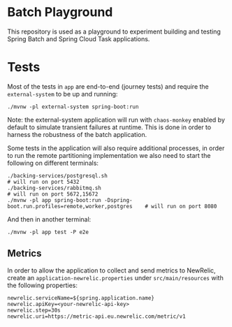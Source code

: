 # Batch Playground

This repository is used as a playground to experiment building and testing Spring Batch and Spring Cloud Task applications.

# Tests

Most of the tests in `app` are end-to-end (journey tests) and require the `external-system` to be up and running:

```
./mvnw -pl external-system spring-boot:run
```

Note: the external-system application will run with `chaos-monkey` enabled by default to simulate transient failures at runtime.
This is done in order to harness the robustness of the batch application.

Some tests in the application will also require additional processes, in order to run the remote partitioning implementation
we also need to start the following on different terminals:

```
./backing-services/postgresql.sh                                                    # will run on port 5432
./backing-services/rabbitmq.sh                                                      # will run on port 5672,15672
./mvnw -pl app spring-boot:run -Dspring-boot.run.profiles=remote,worker,postgres    # will run on port 8080
```

And then in another terminal:

```
./mvnw -pl app test -P e2e
```

## Metrics

In order to allow the application to collect and send metrics to NewRelic, create an `application-newrelic.properties` under `src/main/resources`
with the following properties:

```
newrelic.serviceName=${spring.application.name}
newrelic.apiKey=<your-newrelic-api-key>
newrelic.step=30s
newrelic.uri=https://metric-api.eu.newrelic.com/metric/v1
```
